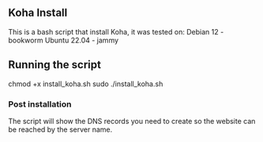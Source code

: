 ## Koha Install
This is a bash script that install Koha, it was tested on:
Debian 12 - bookworm
Ubuntu 22.04 - jammy

## Running the script
chmod +x install_koha.sh
sudo ./install_koha.sh

### Post installation
The script will show the DNS records you need to create so
the website can be reached by the server name.
